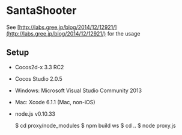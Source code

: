 SantaShooter
===

See [http://labs.gree.jp/blog/2014/12/12921/](http://labs.gree.jp/blog/2014/12/12921/) for the usage

Setup
---

* Cocos2d-x 3.3 RC2
* Cocos Studio 2.0.5
* Windows: Microsoft Visual Studio Community 2013
* Mac: Xcode 6.1.1 (Mac, non-iOS)
* node.js v0.10.33

    $ cd proxy/node_modules
    $ npm build ws
    $ cd ..
    $ node proxy.js


